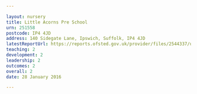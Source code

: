 ```yaml
---

layout: nursery
title: Little Acorns Pre School
urn: 251558
postcode: IP4 4JD
address: 140 Sidegate Lane, Ipswich, Suffolk, IP4 4JD
latestReportUrl: https://reports.ofsted.gov.uk/provider/files/2544337/urn/251558.pdf
teaching: 2
development: 2
leadership: 2
outcomes: 2
overall: 2
date: 28 January 2016

---
```

